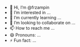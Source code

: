 - 👋 Hi, I’m @frzampin
- 👀 I’m interested in ...
- 🌱 I’m currently learning ...
- 💞️ I’m looking to collaborate on ...
- 📫 How to reach me ...
- 😄 Pronouns: ...
- ⚡ Fun fact: ...

<!---
frzampin/frzampin is a ✨ special ✨ repository because its `README.md` (this file) appears on your GitHub profile.
You can click the Preview link to take a look at your changes.
--->
